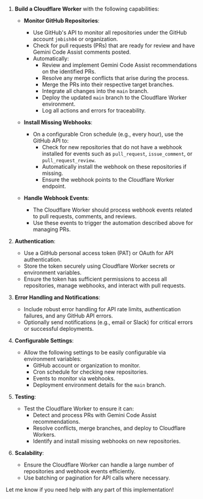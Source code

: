 
1. **Build a Cloudflare Worker** with the following capabilities:

   - **Monitor GitHub Repositories**:
     - Use GitHub's API to monitor all repositories under the GitHub account `jmbish04` or organization.
     - Check for pull requests (PRs) that are ready for review and have Gemini Code Assist comments posted.
     - Automatically:
       - Review and implement Gemini Code Assist recommendations on the identified PRs.
       - Resolve any merge conflicts that arise during the process.
       - Merge the PRs into their respective target branches.
       - Integrate all changes into the `main` branch.
       - Deploy the updated `main` branch to the Cloudflare Worker environment.
       - Log all actions and errors for traceability.

   - **Install Missing Webhooks**:
     - On a configurable Cron schedule (e.g., every hour), use the GitHub API to:
       - Check for new repositories that do not have a webhook installed for events such as `pull_request`, `issue_comment`, or `pull_request_review`.
       - Automatically install the webhook on these repositories if missing.
       - Ensure the webhook points to the Cloudflare Worker endpoint.

   - **Handle Webhook Events**:
     - The Cloudflare Worker should process webhook events related to pull requests, comments, and reviews.
     - Use these events to trigger the automation described above for managing PRs.

2. **Authentication**:
   - Use a GitHub personal access token (PAT) or OAuth for API authentication.
   - Store the token securely using Cloudflare Worker secrets or environment variables.
   - Ensure the token has sufficient permissions to access all repositories, manage webhooks, and interact with pull requests.

3. **Error Handling and Notifications**:
   - Include robust error handling for API rate limits, authentication failures, and any GitHub API errors.
   - Optionally send notifications (e.g., email or Slack) for critical errors or successful deployments.

4. **Configurable Settings**:
   - Allow the following settings to be easily configurable via environment variables:
     - GitHub account or organization to monitor.
     - Cron schedule for checking new repositories.
     - Events to monitor via webhooks.
     - Deployment environment details for the `main` branch.

5. **Testing**:
   - Test the Cloudflare Worker to ensure it can:
     - Detect and process PRs with Gemini Code Assist recommendations.
     - Resolve conflicts, merge branches, and deploy to Cloudflare Workers.
     - Identify and install missing webhooks on new repositories.

6. **Scalability**:
   - Ensure the Cloudflare Worker can handle a large number of repositories and webhook events efficiently.
   - Use batching or pagination for API calls where necessary.

Let me know if you need help with any part of this implementation!
